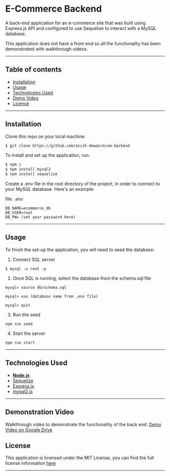 # E-Commerce Backend

A back-end application for an e-commerce site that was built using Express.js API and configured to use Sequelize to interact with a MySQL database.

This application does not have a front end so all the functionality has been demonstrated with walkthrough videos.

---

## **Table of contents**

  - [Installation](#installation)
  - [Usage](#usage)
  - [Technologies Used](#built-with)
  - [Demo Video](#demonstration-video)
  - [License](#license)
---
## **Installation**

Clone this repo on your local machine:

```sh
$ git clone https://github.com/asish-dewan/ecom-backend
```

To install and set up the application, run:
```sh
$ npm i
$ npm install mysql2
$ npm install sequelize
```

Create a .env file in the root directory of the project, in order to connect to your MySQL database. Here's an example:

file: .env
```
DB_NAME=ecommerce_db
DB_USER=root
DB_PW= (set your password here)
```

---

## **Usage**

To finish the set-up the application, you will need to seed the database:
  
1. Connect SQL server

```
$ mysql -u root -p
```
2. Once SQL is running, select the database from the schema.sql file

```
mysql> source db/schema.sql

mysql> use (database name from .env file)

mysql> quit
```
3. Run the seed

```
npm run seed
```

4. Start the server

```
npm run start
```

---

## **Technologies Used**
* [**Node.js**](https://nodejs.org/en/about/)
* [Sequelize](https://www.npmjs.com/package/sequelize)
* [Express.js](https://www.npmjs.com/package/express)
* [mysql2.js](https://www.npmjs.com/package/mysql2)

---

## **Demonstration Video**
Walkthrough video to demonstrate the functionality of the back end: [Demo Video on Google Drive](https://drive.google.com/drive/folders/19FHUuMpGa5BxBrRR9-Jms-C7yCyd0AEd?usp=share_link)



## **License**
This application is licensed under the MIT License, you can find the full license information [here](http://github.com/lukecp5/employee-tracker/LICENSE.txt)

---
